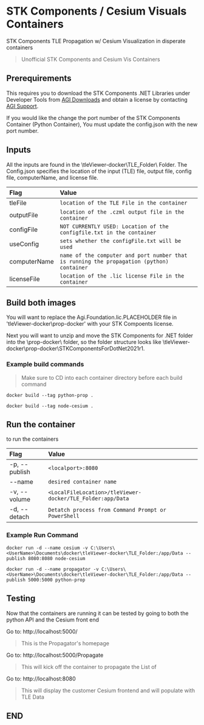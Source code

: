 # STK Components / Cesium Visuals Containers #
STK Components TLE Propagation w/ Cesium Visualization in disperate containers

> Unofficial STK Components and Cesium Vis Containers

## Prerequirements ##

This requires you to download the STK Components .NET Libraries under Developer Tools from [AGI Downloads](https://support.agi.com/downloads/3/) and obtain a license by contacting [AGI Support](mailto:support@agi.com).

If you would like the change the port number of the STK Components Container (Python Container), You must update the config.json with the new port number. 

## Inputs ## 

All the inputs are found in the \tleViewer-docker\TLE_Folder\ Folder. The Config.json specifies the location of the input (TLE) file, output file, config file, computerName, and license file. 

| **Flag** | **Value** |
| :----- | :----- |
| tleFile | `location of the TLE File in the container` |
| outputFile | `location of the .czml output file in the container` |
| configFile | `NOT CURRENTLY USED: Location of the configfile.txt in the container` |
| useConfig | `sets whether the configFile.txt will be used` |
| computerName | `name of the computer and port number that is running the propagation (python) container` |
| licenseFile | `location of the .lic license File in the container` |

## Build both images ## 

You will want to replace the Agi.Foundation.lic.PLACEHOLDER file in 'tleViewer-docker\prop-docker\' with your STK Compoents license. 

Next you will want to unzip and move the STK Components for .NET folder into the \prop-docker\ folder, so the folder structure looks like \tleViewer-docker\prop-docker\STKComponentsForDotNet2021r1. 

### Example build commands ### 

> Make sure to CD into each container directory before each build command

```docker 
docker build --tag python-prop .

docker build --tag node-cesium .
```
## Run the container ##

to run the containers

| **Flag** | **Value** |
| :----- | :----- |
| -p, --publish | `<localport>:8080` |
| --name | `desired container name` |
| -v, --volume | `<LocalFileLocation>/tleViewer-docker/TLE_Folder:app/Data ` |
| -d, --detach | `Detatch process from Command Prompt or PowerShell` |

### Example Run Command ###

```docker 
docker run -d --name cesium -v C:\Users\<UserName>\Documents\docker\tleViewer-docker\TLE_Folder:/app/Data --publish 8080:8080 node-cesium

docker run -d --name propagator -v C:\Users\<UserName>\Documents\docker\tleViewer-docker\TLE_Folder:/app/Data --publish 5000:5000 python-prop
```

## Testing ## 

Now that the containers are running it can be tested by going to both the python API and the Cesium front end

Go to: http://localhost:5000/ 
> This is the Propagator's homepage

Go to: http://localhost:5000/Propagate
> This will kick off the container to propagate the List of

Go to: http://localhost:8080
> This will display the customer Cesium frontend and will populate with TLE Data

## END ##

